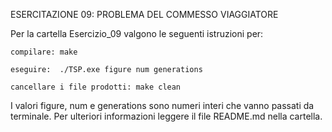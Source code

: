 ESERCITAZIONE 09: PROBLEMA DEL COMMESSO VIAGGIATORE

Per la cartella Esercizio_09 valgono le seguenti istruzioni per:

	compilare: make

	eseguire:  ./TSP.exe figure num generations
	
	cancellare i file prodotti: make clean
	
I valori figure, num e generations sono numeri interi che vanno passati da terminale. 
Per ulteriori informazioni leggere il file README.md nella cartella. 

